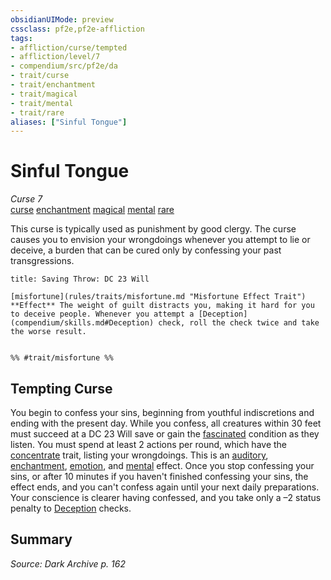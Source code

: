 ```yaml
---
obsidianUIMode: preview
cssclass: pf2e,pf2e-affliction
tags:
- affliction/curse/tempted
- affliction/level/7
- compendium/src/pf2e/da
- trait/curse
- trait/enchantment
- trait/magical
- trait/mental
- trait/rare
aliases: ["Sinful Tongue"]
---
```

# Sinful Tongue
*Curse 7*  
[curse](curse.md "Curse Effect Trait")  [enchantment](enchantment.md "Enchantment School Trait")  [magical](magical.md "Magical Item Trait")  [mental](mental.md "Mental Effect Trait")  [rare](rare.md "Rare Rarity Trait")  

This curse is typically used as punishment by good clergy. The curse causes you to envision your wrongdoings whenever you attempt to lie or deceive, a burden that can be cured only by confessing your past transgressions.

```ad-inline-affliction
title: Saving Throw: DC 23 Will

[misfortune](rules/traits/misfortune.md "Misfortune Effect Trait")  
**Effect** The weight of guilt distracts you, making it hard for you to deceive people. Whenever you attempt a [Deception](compendium/skills.md#Deception) check, roll the check twice and take the worse result.


%% #trait/misfortune %%
```

## Tempting Curse

You begin to confess your sins, beginning from youthful indiscretions and ending with the present day. While you confess, all creatures within 30 feet must succeed at a DC 23 Will save or gain the [fascinated](conditions.md#Fascinated) condition as they listen. You must spend at least 2 actions per round, which have the [concentrate](concentrate.md "Concentrate Action & Ability Trait") trait, listing your wrongdoings. This is an [auditory](auditory.md "Auditory Effect Trait"), [enchantment](enchantment.md "Enchantment School Trait"), [emotion](emotion.md "Emotion Effect Trait"), and [mental](mental.md "Mental Effect Trait") effect. Once you stop confessing your sins, or after 10 minutes if you haven't finished confessing your sins, the effect ends, and you can't confess again until your next daily preparations. Your conscience is clearer having confessed, and you take only a –2 status penalty to [Deception](skills.md#Deception) checks.

## Summary

*Source: Dark Archive p. 162*